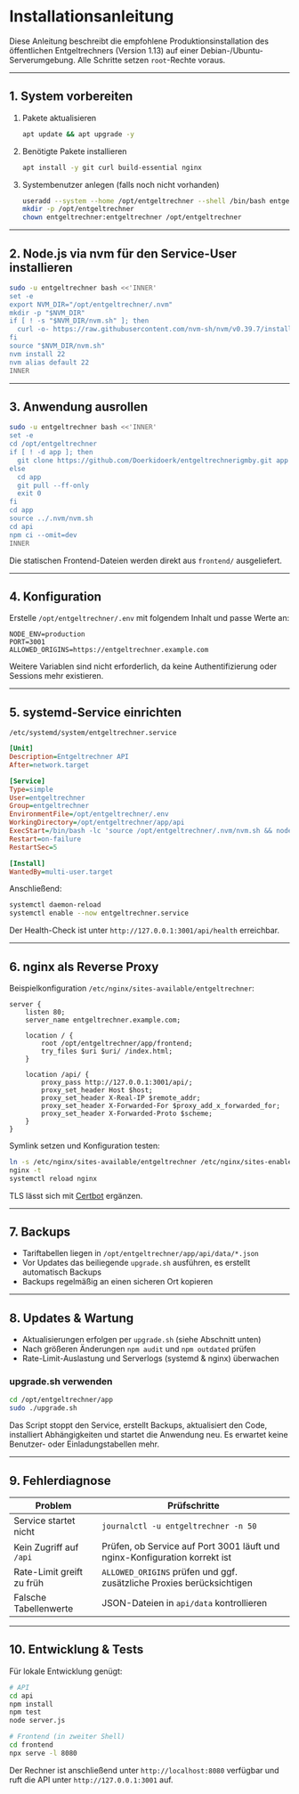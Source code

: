# Installationsanleitung

Diese Anleitung beschreibt die empfohlene Produktionsinstallation des öffentlichen Entgeltrechners (Version 1.13) auf einer Debian-/Ubuntu-Serverumgebung. Alle Schritte setzen `root`-Rechte voraus.

---

## 1. System vorbereiten

1. Pakete aktualisieren
   ```bash
   apt update && apt upgrade -y
   ```
2. Benötigte Pakete installieren
   ```bash
   apt install -y git curl build-essential nginx
   ```
3. Systembenutzer anlegen (falls noch nicht vorhanden)
   ```bash
   useradd --system --home /opt/entgeltrechner --shell /bin/bash entgeltrechner || true
   mkdir -p /opt/entgeltrechner
   chown entgeltrechner:entgeltrechner /opt/entgeltrechner
   ```

---

## 2. Node.js via nvm für den Service-User installieren

```bash
sudo -u entgeltrechner bash <<'INNER'
set -e
export NVM_DIR="/opt/entgeltrechner/.nvm"
mkdir -p "$NVM_DIR"
if [ ! -s "$NVM_DIR/nvm.sh" ]; then
  curl -o- https://raw.githubusercontent.com/nvm-sh/nvm/v0.39.7/install.sh | bash
fi
source "$NVM_DIR/nvm.sh"
nvm install 22
nvm alias default 22
INNER
```

---

## 3. Anwendung ausrollen

```bash
sudo -u entgeltrechner bash <<'INNER'
set -e
cd /opt/entgeltrechner
if [ ! -d app ]; then
  git clone https://github.com/Doerkidoerk/entgeltrechnerigmby.git app
else
  cd app
  git pull --ff-only
  exit 0
fi
cd app
source ../.nvm/nvm.sh
cd api
npm ci --omit=dev
INNER
```

Die statischen Frontend-Dateien werden direkt aus `frontend/` ausgeliefert.

---

## 4. Konfiguration

Erstelle `/opt/entgeltrechner/.env` mit folgendem Inhalt und passe Werte an:

```dotenv
NODE_ENV=production
PORT=3001
ALLOWED_ORIGINS=https://entgeltrechner.example.com
```

Weitere Variablen sind nicht erforderlich, da keine Authentifizierung oder Sessions mehr existieren.

---

## 5. systemd-Service einrichten

`/etc/systemd/system/entgeltrechner.service`

```ini
[Unit]
Description=Entgeltrechner API
After=network.target

[Service]
Type=simple
User=entgeltrechner
Group=entgeltrechner
EnvironmentFile=/opt/entgeltrechner/.env
WorkingDirectory=/opt/entgeltrechner/app/api
ExecStart=/bin/bash -lc 'source /opt/entgeltrechner/.nvm/nvm.sh && node server.js'
Restart=on-failure
RestartSec=5

[Install]
WantedBy=multi-user.target
```

Anschließend:
```bash
systemctl daemon-reload
systemctl enable --now entgeltrechner.service
```

Der Health-Check ist unter `http://127.0.0.1:3001/api/health` erreichbar.

---

## 6. nginx als Reverse Proxy

Beispielkonfiguration `/etc/nginx/sites-available/entgeltrechner`:

```nginx
server {
    listen 80;
    server_name entgeltrechner.example.com;

    location / {
        root /opt/entgeltrechner/app/frontend;
        try_files $uri $uri/ /index.html;
    }

    location /api/ {
        proxy_pass http://127.0.0.1:3001/api/;
        proxy_set_header Host $host;
        proxy_set_header X-Real-IP $remote_addr;
        proxy_set_header X-Forwarded-For $proxy_add_x_forwarded_for;
        proxy_set_header X-Forwarded-Proto $scheme;
    }
}
```

Symlink setzen und Konfiguration testen:
```bash
ln -s /etc/nginx/sites-available/entgeltrechner /etc/nginx/sites-enabled/entgeltrechner
nginx -t
systemctl reload nginx
```

TLS lässt sich mit [Certbot](https://certbot.eff.org/) ergänzen.

---

## 7. Backups

- Tariftabellen liegen in `/opt/entgeltrechner/app/api/data/*.json`
- Vor Updates das beiliegende `upgrade.sh` ausführen, es erstellt automatisch Backups
- Backups regelmäßig an einen sicheren Ort kopieren

---

## 8. Updates & Wartung

- Aktualisierungen erfolgen per `upgrade.sh` (siehe Abschnitt unten)
- Nach größeren Änderungen `npm audit` und `npm outdated` prüfen
- Rate-Limit-Auslastung und Serverlogs (systemd & nginx) überwachen

### upgrade.sh verwenden

```bash
cd /opt/entgeltrechner/app
sudo ./upgrade.sh
```

Das Script stoppt den Service, erstellt Backups, aktualisiert den Code, installiert Abhängigkeiten und startet die Anwendung neu. Es erwartet keine Benutzer- oder Einladungstabellen mehr.

---

## 9. Fehlerdiagnose

| Problem | Prüfschritte |
| --- | --- |
| Service startet nicht | `journalctl -u entgeltrechner -n 50` |
| Kein Zugriff auf `/api` | Prüfen, ob Service auf Port 3001 läuft und nginx-Konfiguration korrekt ist |
| Rate-Limit greift zu früh | `ALLOWED_ORIGINS` prüfen und ggf. zusätzliche Proxies berücksichtigen |
| Falsche Tabellenwerte | JSON-Dateien in `api/data` kontrollieren |

---

## 10. Entwicklung & Tests

Für lokale Entwicklung genügt:
```bash
# API
cd api
npm install
npm test
node server.js

# Frontend (in zweiter Shell)
cd frontend
npx serve -l 8080
```

Der Rechner ist anschließend unter `http://localhost:8080` verfügbar und ruft die API unter `http://127.0.0.1:3001` auf.

